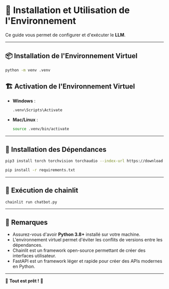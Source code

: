 # 🚀 Installation et Utilisation de l'Environnement

Ce guide vous permet de configurer et d'exécuter le **LLM**.

---

## 📦 Installation de l'Environnement Virtuel

```sh
python -m venv .venv
```

## 🏗️ Activation de l'Environnement Virtuel

- **Windows** :
  ```sh
  .venv\Scripts\Activate
  ```
- **Mac/Linux** :
  ```sh
  source .venv/bin/activate
  ```

---

## 🔧 Installation des Dépendances

```sh
pip3 install torch torchvision torchaudio --index-url https://download.pytorch.org/whl/cu118
```

```sh
pip install -r requirements.txt
```

---

## 🚀 Exécution de chainlit

```sh
chainlit run chatbot.py
```

---

## 🎯 Remarques
- Assurez-vous d'avoir **Python 3.8+** installé sur votre machine.
- L'environnement virtuel permet d'éviter les conflits de versions entre les dépendances.
- Chainlit est un framework open-source permettant de créer des interfaces utilisateur.
- FastAPI est un framework léger et rapide pour créer des APIs modernes en Python.

---

🎉 **Tout est prêt !** 🚀
